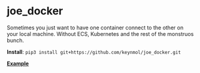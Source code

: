 # joe_docker

Sometimes you just want to have one container connect to the other on your local machine. Without ECS, Kubernetes and the rest of the monstruos bunch.

**Install**: `pip3 install git+https://github.com/keynmol/joe_docker.git`

[**Example**](https://github.com/keynmol/joe_docker_examples)